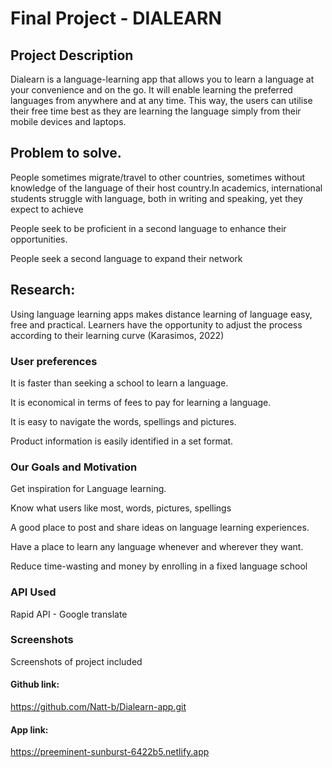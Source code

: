 
# Final Project - DIALEARN

## Project Description

Dialearn is a language-learning app that allows you to learn a language at your convenience and on the go. It will enable learning the preferred languages from anywhere and at any time. This way, the users can utilise their free time best as they are learning the language simply from their mobile devices and laptops.

## Problem to solve.

People sometimes migrate/travel to other countries, sometimes without knowledge of the language of their host country.In academics, international students struggle with language, both in writing and speaking, yet they expect to achieve

People seek to be proficient in a second language to enhance their opportunities.

People seek a second language to expand their network

## Research:

Using language learning apps makes distance learning of language easy, free and practical. Learners have the opportunity to adjust the process according to their learning curve (Karasimos, 2022)

### User preferences

It is faster than seeking a school to learn a language.

It is economical in terms of fees to pay for learning a language.

It is easy to navigate the words, spellings and pictures.

Product information is easily identified in a set format.

### Our Goals and Motivation


Get inspiration for Language learning.

Know what users like most, words, pictures, spellings

A good place to post and share ideas on language learning experiences.

Have a place to learn any language whenever and wherever they want.

Reduce time-wasting and money by enrolling in a fixed language school

### API Used
Rapid API - Google translate 

### Screenshots 
Screenshots of project included

#### Github link:
https://github.com/Natt-b/Dialearn-app.git 

#### App link:
https://preeminent-sunburst-6422b5.netlify.app 

